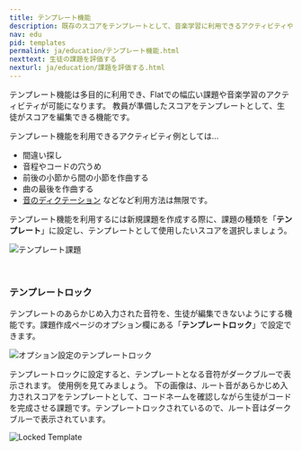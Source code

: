 ```yaml
---
title: テンプレート機能
description: 既存のスコアをテンプレートとして、音楽学習に利用できるアクティビティや課題を作成する方法を紹介します。テンプレート機能は様々な学びに応用できます。
nav: edu
pid: templates
permalink: ja/education/テンプレート機能.html
nexttext: 生徒の課題を評価する
nexturl: ja/education/課題を評価する.html
---
```


テンプレート機能は多目的に利用でき、Flatでの幅広い課題や音楽学習のアクティビティが可能になります。
教員が準備したスコアをテンプレートとして、生徒がスコアを編集できる機能です。

テンプレート機能を利用できるアクティビティ例としては… 

* 間違い探し
* 音程やコードの穴うめ
* 前後の小節から間の小節を作曲する
* 曲の最後を作曲する
* [音のディクテーション](/help/ja/education/ディクテーション.html)
などなど利用方法は無限です。

テンプレート機能を利用するには新規課題を作成する際に、課題の種類を「**テンプレート**」に設定し、テンプレートとして使用したいスコアを選択しましょう。

![テンプレート課題](/help/assets/img/edu-ja/class-new-assignment-picked-score.png)

<br>


### テンプレートロック

テンプレートのあらかじめ入力された音符を、生徒が編集できないようにする機能です。課題作成ページのオプション欄にある「**テンプレートロック**」で設定できます。 

![オプション設定のテンプレートロック](/help/assets/img/edu-ja/class-assignment-template-lock.png)

テンプレートロックに設定すると、テンプレートとなる音符がダークブルーで表示されます。 使用例を見てみましょう。
下の画像は、ルート音があらかじめ入力されスコアをテンプレートとして、コードネームを確認しながら生徒がコードを完成させる課題です。テンプレートロックされているので、ルート音はダークブルーで表示されています。

![Locked Template](/help/assets/img/edu-ja/editor-template-lock.png)
